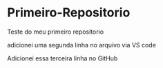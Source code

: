 # Primeiro-Repositorio
 Teste do meu primeiro repositorio

 adicionei uma segunda linha no arquivo via VS code
 
 Adicionei essa terceira linha no GitHub
